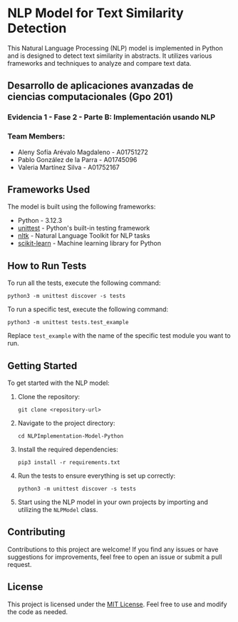 # NLP Model for Text Similarity Detection

This Natural Language Processing (NLP) model is implemented in Python and is designed to detect text similarity in abstracts. It utilizes various frameworks and techniques to analyze and compare text data.

## Desarrollo de aplicaciones avanzadas de ciencias computacionales (Gpo 201)
### Evidencia 1 - Fase 2 - Parte B: Implementación usando NLP
### Team Members:
- Aleny Sofía Arévalo Magdaleno - A01751272
- Pablo González de la Parra - A01745096
- Valeria Martínez Silva - A01752167

## Frameworks Used

The model is built using the following frameworks:

- Python - 3.12.3
- [unittest](https://docs.python.org/3/library/unittest.html) - Python's built-in testing framework
- [nltk](https://www.nltk.org/) - Natural Language Toolkit for NLP tasks
- [scikit-learn](https://scikit-learn.org/stable/) - Machine learning library for Python

## How to Run Tests

To run all the tests, execute the following command:

```
python3 -m unittest discover -s tests
```

To run a specific test, execute the following command:

```
python3 -m unittest tests.test_example
```

Replace `test_example` with the name of the specific test module you want to run.

## Getting Started

To get started with the NLP model:

1. Clone the repository:

   ```
   git clone <repository-url>
   ```

2. Navigate to the project directory:

   ```
   cd NLPImplementation-Model-Python
   ```

3. Install the required dependencies:

   ```
   pip3 install -r requirements.txt
   ```

4. Run the tests to ensure everything is set up correctly:

   ```
   python3 -m unittest discover -s tests
   ```

5. Start using the NLP model in your own projects by importing and utilizing the `NLPModel` class.

## Contributing

Contributions to this project are welcome! If you find any issues or have suggestions for improvements, feel free to open an issue or submit a pull request.

## License

This project is licensed under the [MIT License](LICENSE). Feel free to use and modify the code as needed.
